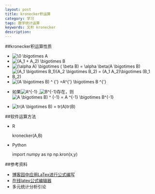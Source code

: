 ```yaml
---
layout: post
title: kronecker积运算	
category: 学习
tags: 数学统计运算
keywords: 叉积 kronecker
description: 
---
```

##kronecker积运算性质

- <div> <img src="http://latex.codecogs.com/gif.latex?\ 0\bigotimes A =A \bigotimes 0 = 0 " title="\0 \bigotimes A" /> </div>

- <img src="http://latex.codecogs.com/gif.latex?\ (A_1 +A_2) \bigotimes B = (A_1 \bigotimes B) + (A_2 \bigotimes B)" title = "(A_1 + A_2) \bigotimes B" />

- <img src="http://latex.codecogs.com/gif.latex?\ (\alpha A) \bigotimes ( \beta B) = \alpha \beta(A \bigotimes B) " title = "(\alpha A) \bigotimes ( \beta B) = \alpha \beta(A \bigotimes B)" />

- <img src="http://latex.codecogs.com/gif.latex?\ (A_1 \bigotimes B_1)(A_2 \bigotimes B_2) = (A_1 A_2)\bigotimes (B_1 B_2) " title = "(A_1 \bigotimes B_1)(A_2 \bigotimes B_2) = (A_1 A_2)\bigotimes (B_1 B_2)" />

- <img src="http://latex.codecogs.com/gif.latex?\ (A \bigotimes B) ^ {'} =A^{'} \bigotimes B ^{'} " title = " (A \bigotimes B) ^ {'} =A^{'} \bigotimes B ^{'}" /> 
 
- 如果<img src="http://latex.codecogs.com/gif.latex?\ A^{-1} " title = "A^{-1}" />
,<img src="http://latex.codecogs.com/gif.latex?\ B^{-1} " title = "B^{-1}" />存在，则 <img src="http://latex.codecogs.com/gif.latex?\(A \bigotimes B) ^ {-1} = A  ^{-1} \bigotimes B^{-1}" title = "A \bigotimes B) ^ {-1} = A  ^{-1} \bigotimes B^{-1}" />

- <img src="http://latex.codecogs.com/gif.latex?\tr(A \bigotimes B) = tr(A) tr(B) " title = "tr(A \bigotimes B) = tr(A)tr(B)" />

##软件运算方法
- R

    kronecker(A,B)

- Python

    import numpy as np
    np.kron(x,y)


##参考资料
- [博客园中应用LaTex进行公式编写](http://www.xuebuyuan.com/393838.html)
- [在线latex公式编辑器](http://www.codecogs.com/latex/eqneditor.php)
- 多元统计分析引论



